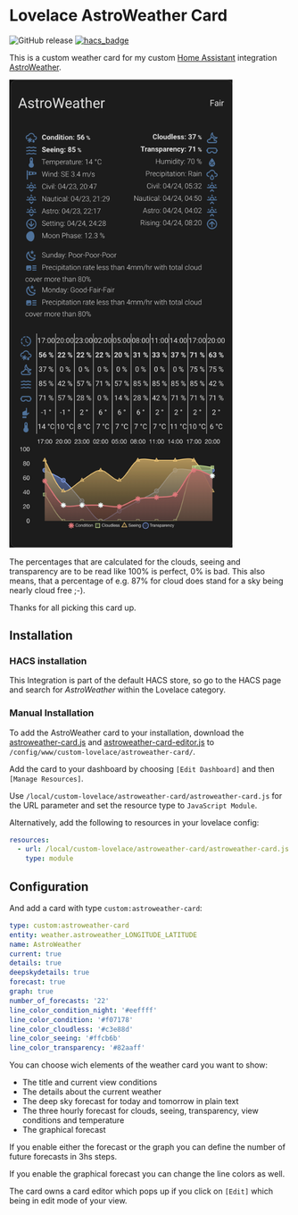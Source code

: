 # Lovelace AstroWeather Card

![GitHub release](https://img.shields.io/badge/release-v0.30.0-blue)
[![hacs_badge](https://img.shields.io/badge/HACS-Default-orange.svg)](https://github.com/custom-components/hacs)

This is a custom weather card for my custom [Home Assistant](https://www.home-assistant.io/) integration [AstroWeather](https://github.com/mawinkler/astroweather).

<img src="./images/astroweather-card.png" alt="AstroWeather Card" width="400"/>

The percentages that are calculated for the clouds, seeing and transparency are to be read like 100% is perfect, 0% is bad. This also means, that a percentage of e.g. 87% for cloud does stand for a sky being nearly cloud free ;-).

Thanks for all picking this card up.

## Installation

### HACS installation

This Integration is part of the default HACS store, so go to the HACS page and search for *AstroWeather* within the Lovelace category.

### Manual Installation

To add the AstroWeather card to your installation, download the [astroweather-card.js](https://raw.githubusercontent.com/mawinkler/astroweather-card/main/dist/astroweather-card.js) and [astroweather-card-editor.js](https://raw.githubusercontent.com/mawinkler/astroweather-card/main/dist/astroweather-card-editor.js) to `/config/www/custom-lovelace/astroweather-card/`.

Add the card to your dashboard by choosing `[Edit Dashboard]` and then `[Manage Resources]`.

Use `/local/custom-lovelace/astroweather-card/astroweather-card.js` for the URL parameter and set the resource type to `JavaScript Module`.

Alternatively, add the following to resources in your lovelace config:

```yaml
resources:
  - url: /local/custom-lovelace/astroweather-card/astroweather-card.js
    type: module
```

## Configuration

And add a card with type `custom:astroweather-card`:

```yaml
type: custom:astroweather-card
entity: weather.astroweather_LONGITUDE_LATITUDE
name: AstroWeather
current: true
details: true
deepskydetails: true
forecast: true
graph: true
number_of_forecasts: '22'
line_color_condition_night: '#eeffff'
line_color_condition: '#f07178'
line_color_cloudless: '#c3e88d'
line_color_seeing: '#ffcb6b'
line_color_transparency: '#82aaff'
```

You can choose wich elements of the weather card you want to show:

- The title and current view conditions
- The details about the current weather
- The deep sky forecast for today and tomorrow in plain text
- The three hourly forecast for clouds, seeing, transparency, view conditions and temperature
- The graphical forecast

If you enable either the forecast or the graph you can define the number of future forecasts in 3hs steps.

If you enable the graphical forecast you can change the line colors as well.

The card owns a card editor which pops up if you click on `[Edit]` which being in edit mode of your view.
